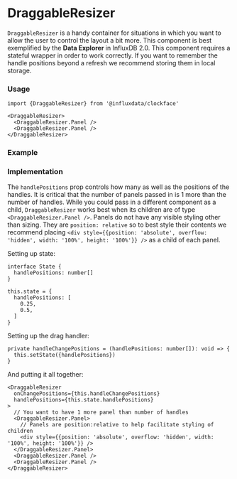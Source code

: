 # DraggableResizer

`DraggableResizer` is a handy container for situations in which you want to allow the user to control the layout a bit more. This component is best exemplified by the **Data Explorer** in InfluxDB 2.0. This component requires a stateful wrapper in order to work correctly. If you want to remember the handle positions beyond a refresh we recommend storing them in local storage.

### Usage
```tsx
import {DraggableResizer} from '@influxdata/clockface'
```
```tsx
<DraggableResizer>
  <DraggableResizer.Panel />
  <DraggableResizer.Panel />
</DraggableResizer>
```

### Example
<!-- STORY -->

### Implementation

The `handlePositions` prop controls how many as well as the positions of the handles. It is critical that the number of panels passed in is 1 more than the number of handles. While you could pass in a different component as a child, `DraggableResizer` works best when its children are of type `<DraggableResizer.Panel />`. Panels do not have any visible styling other than sizing. They are `position: relative` so to best style their contents we recommend placing `<div style={{position: 'absolute', overflow: 'hidden', width: '100%', height: '100%'}} />` as a child of each panel.

Setting up state:

```tsx
interface State {
  handlePositions: number[]
}
```
```tsx
this.state = {
  handlePositions: [
    0.25,
    0.5,
  ]
}
```

Setting up the drag handler:

```tsx
private handleChangePositions = (handlePositions: number[]): void => {
  this.setState({handlePositions})
}
```

And putting it all together:

```tsx
<DraggableResizer
  onChangePositions={this.handleChangePositions}
  handlePositions={this.state.handlePositions}
>
  // You want to have 1 more panel than number of handles
  <DraggableResizer.Panel>
    // Panels are position:relative to help facilitate styling of children
    <div style={{position: 'absolute', overflow: 'hidden', width: '100%', height: '100%'}} />
  </DraggableResizer.Panel>
  <DraggableResizer.Panel />
  <DraggableResizer.Panel />
</DraggableResizer>
```

<!-- STORY HIDE START -->

<!-- STORY HIDE END -->

<!-- PROPS -->
